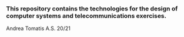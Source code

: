 ### This repository contains the technologies for the design of computer systems and telecommunications exercises.
Andrea Tomatis
A.S. 20/21



